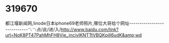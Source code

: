# 319670
都江堰新闻网,linode日本iphone69老师照片,哪位大哥给个网址----------------------------〽〽点/此/进/入/http://www.baidu.com/link?url=NoK8PT47PahMhFH8Vie_jnciyIKNTTtVBQKpill6udK&amp;wd
